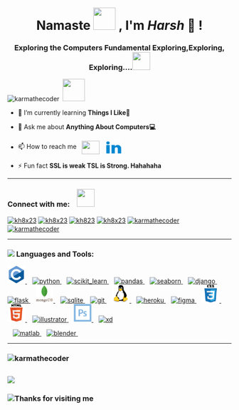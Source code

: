 <h1 align="center"> Namaste <img src='https://media.tenor.com/images/f83458652289855ac77a3270eb51ab9e/tenor.gif' width='50' height='50'> , I'm <em>Harsh</em> 👋 ! </h1>
<h3 align="center">Exploring the Computers Fundamental 
Exploring,Exploring, Exploring....<img src="https://cultofthepartyparrot.com/flags/hd/indiaparrot.gif" width="40" height="40"/></h3>
<p align="left"> <img src="https://komarev.com/ghpvc/?username=karmathecoder&label=Profile%20views&color=ff0000&style=flat" alt="karmathecoder" />&nbsp;&nbsp;<img src="https://media.giphy.com/media/ObNTw8Uzwy6KQ/giphy.gif" width="50px" height = "50">

- 🌱 I’m currently learning **Things I Like💙**
- 💬 Ask me about **Anything About Computers💻** 
- 📫 How to reach me &nbsp;&nbsp;<a href = "mailto: karmathecoder@gmail.com"><img align="center" src="https://camo.githubusercontent.com/9f8403b6cb58d427fe1fcaafdf1cf00299d0bf2ef53b14a5e32e66ccf657876d/68747470733a2f2f63646e2e737667706f726e2e636f6d2f6c6f676f732f676f6f676c652d676d61696c2e737667" height="30" width="40" /></a>&nbsp;&nbsp;
<a href = "www.linkedin.com/in/kh8x23"><img align="center" src="https://github.com/karmathecoder/karmathecoder/blob/main/source/linkedin.gif?raw=true" height="35" width="40" /></a>

- ⚡ Fun fact **SSL is weak TSL is Strong. Hahahaha**
<hr>
<h3 align="left"> Connect with me:
&nbsp;&nbsp;&nbsp;<img src="https://cultofthepartyparrot.com/parrots/hd/thumbsupparrot.gif" height="40" width="40" /></a> </h3>

<p align="left">
<a href="https://twitter.com/kh8x23" target="blank"><img align="center" src="https://raw.githubusercontent.com/rahuldkjain/github-profile-readme-generator/master/src/images/icons/Social/twitter.svg" alt="kh8x23" height="30" width="40" /></a>
<a href="https://linkedin.com/in/kh8x23" target="blank"><img align="center" src="https://raw.githubusercontent.com/rahuldkjain/github-profile-readme-generator/master/src/images/icons/Social/linked-in-alt.svg" alt="kh8x23" height="30" width="40" /></a>
<a href="https://fb.com/kh823" target="blank"><img align="center" src="https://raw.githubusercontent.com/rahuldkjain/github-profile-readme-generator/master/src/images/icons/Social/facebook.svg" alt="kh823" height="30" width="40" /></a>
<a href="https://instagram.com/kh8x23" target="blank"><img align="center" src="https://raw.githubusercontent.com/rahuldkjain/github-profile-readme-generator/master/src/images/icons/Social/instagram.svg" alt="kh8x23" height="30" width="40" /></a>
<a href="https://www.codechef.com/users/karmathecoder" target="blank"><img align="center" src="https://img.icons8.com/color/452/codechef.png" alt="karmathecoder" height="30" width="40" /></a>
<a href="https://www.hackerrank.com/karmathecoder" target="blank"><img align="center" src="https://raw.githubusercontent.com/rahuldkjain/github-profile-readme-generator/master/src/images/icons/Social/hackerrank.svg" alt="karmathecoder" height="30" width="50" /></a>
</p>
<hr>
<H3 align="left"><img src="https://camo.githubusercontent.com/63371d36886ee658f5a97401f393e1ab1684b2fd3de674b8f5efc7d410b2a3d0/68747470733a2f2f6d656469612e67697068792e636f6d2f6d656469612f57556c706c634d704f43456d5447427442572f67697068792e676966" width="50px">&nbsp;Languages and Tools:</h3>
<p align="left"><a href="https://www.cprogramming.com/" target="_blank" rel="noreferrer"> <img src="https://raw.githubusercontent.com/devicons/devicon/master/icons/c/c-original.svg" alt="c" width="40" height="40"/> </a> 
&nbsp;&nbsp;
<a href="https://www.python.org" target="_blank" rel="noreferrer"> <img src="https://cdn.worldvectorlogo.com/logos/python-3.svg" alt="python" width="120" height="40"/> </a>
&nbsp;&nbsp;
<a href="https://scikit-learn.org/" target="_blank" rel="noreferrer"> <img src="https://scikit-learn.org/stable/_static/scikit-learn-logo-small.png" alt="scikit_learn" width="100" height="40"/> </a> 
&nbsp;&nbsp;
<a href="https://pandas.pydata.org/" target="_blank" rel="noreferrer"> <img src="https://pandas.pydata.org/static/img/pandas_white.svg" alt="pandas" width="100" height="40"/> </a>
&nbsp;&nbsp;
<a href="https://seaborn.pydata.org/" target="_blank" rel="noreferrer"> <img src="https://seaborn.pydata.org/_static/logo-wide-lightbg.svg" alt="seaborn" width="100" height="40"/> </a> 
&nbsp;&nbsp;
<a href="https://www.djangoproject.com/" target="_blank" rel="noreferrer"> <img src="https://cdn.worldvectorlogo.com/logos/django.svg" alt="django" width="40" height="40"/> </a> 
&nbsp;&nbsp;
<a href="https://flask.palletsprojects.com/" target="_blank" rel="noreferrer"> <img src="https://www.vectorlogo.zone/logos/pocoo_flask/pocoo_flask-icon.svg" alt="flask" width="40" height="40"/> </a> 
&nbsp;&nbsp;
<a href="https://www.mongodb.com/" target="_blank" rel="noreferrer"> <img src="https://raw.githubusercontent.com/devicons/devicon/master/icons/mongodb/mongodb-original-wordmark.svg" alt="mongodb" width="40" height="40"/> </a> 
&nbsp;&nbsp;
<a href="https://www.sqlite.org/" target="_blank" rel="noreferrer"> <img src="https://www.vectorlogo.zone/logos/sqlite/sqlite-icon.svg" alt="sqlite" width="40" height="40"/> </a>
&nbsp;&nbsp;
<a href="https://git-scm.com/" target="_blank" rel="noreferrer"> <img src="https://git-scm.com/images/logo@2x.png" alt="git" width="100" height="40"/> </a>
&nbsp;&nbsp;
<a href="https://www.linux.org/" target="_blank" rel="noreferrer"> <img src="https://raw.githubusercontent.com/devicons/devicon/master/icons/linux/linux-original.svg" alt="linux" width="40" height="40"/> </a> 
&nbsp;&nbsp;
<a href="https://heroku.com" target="_blank" rel="noreferrer"> <img src="https://upload.wikimedia.org/wikipedia/commons/thumb/e/ec/Heroku_logo.svg/330px-Heroku_logo.svg.png" alt="heroku" width="120" height="40"/> </a> 
&nbsp;&nbsp;
<a href="https://www.figma.com/" target="_blank" rel="noreferrer"> <img src="https://www.vectorlogo.zone/logos/figma/figma-icon.svg" alt="figma" width="40" height="40"/> </a>
&nbsp;&nbsp;
<a href="https://www.w3schools.com/css/" target="_blank" rel="noreferrer"> <img src="https://raw.githubusercontent.com/devicons/devicon/master/icons/css3/css3-original-wordmark.svg" alt="css3" width="40" height="40"/> </a> 
&nbsp;&nbsp;
<a href="https://www.w3.org/html/" target="_blank" rel="noreferrer"> <img src="https://raw.githubusercontent.com/devicons/devicon/master/icons/html5/html5-original-wordmark.svg" alt="html5" width="40" height="40"/> </a>
&nbsp;&nbsp;
<a href="https://www.adobe.com/in/products/illustrator.html" target="_blank" rel="noreferrer"> <img src="https://www.vectorlogo.zone/logos/adobe_illustrator/adobe_illustrator-icon.svg" alt="illustrator" width="40" height="40"/> </a> 
&nbsp;&nbsp;
<a href="https://www.photoshop.com/en" target="_blank" rel="noreferrer"> <img src="https://raw.githubusercontent.com/devicons/devicon/master/icons/photoshop/photoshop-line.svg" alt="photoshop" width="40" height="40"/> </a> 
&nbsp;&nbsp;
<a href="https://www.adobe.com/products/xd.html" target="_blank" rel="noreferrer"> <img src="https://cdn.worldvectorlogo.com/logos/adobe-xd.svg" alt="xd" width="40" height="40"/> </a> </p>
&nbsp;&nbsp;
<a href="https://www.mathworks.com/" target="_blank" rel="noreferrer"> <img src="https://upload.wikimedia.org/wikipedia/commons/2/21/Matlab_Logo.png" alt="matlab" width="40" height="40"/> </a>
&nbsp;&nbsp;
<a href="https://www.blender.org/" target="_blank" rel="noreferrer"> <img src="https://download.blender.org/branding/community/blender_community_badge_white.svg" alt="blender" width="40" height="40"/> </a> 
&nbsp;&nbsp;
<hr>
<p>
<h3 align = "left">
<a><img src="https://github-readme-stats.vercel.app/api/top-langs?username=karmathecoder&show_icons=true&locale=en&layout=compact" alt="karmathecoder"/>
<h3 align = "left">
<img src="https://github-readme-stats.vercel.app/api?username=karmathecoder&theme=highcontrast&layout=compact&hide_border=true" width="45%"></a></h3>

<img height="120" alt="Thanks for visiting me" width="100%" src="https://raw.githubusercontent.com/BrunnerLivio/brunnerlivio/master/images/marquee.svg" />